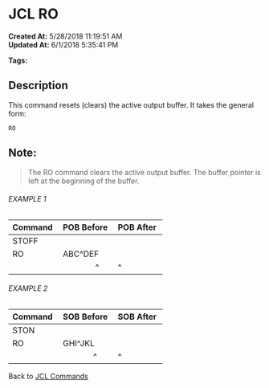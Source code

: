 # JCL RO

**Created At:** 5/28/2018 11:19:51 AM  
**Updated At:** 6/1/2018 5:35:41 PM  

**Tags:**
<badge text='secondary' vertical='middle' />
<badge text='buffer' vertical='middle' />
<badge text='primary' vertical='middle' />
<badge text='jcl' vertical='middle' />

## Description 

This command resets (clears) the active output buffer. It takes the general form:

```
RO
```



## Note: 


> The RO command clears the active output buffer. The buffer pointer is left at the beginning of the buffer.




###### EXAMPLE 1


| Command  | POB Before  | POB After  |
| --- | --- | --- |
| STOFF<br> | <br> | <br> |
| RO<br> | ABC^DEF<br> | <br> |
| <br> |                ^ | ^<br> |




###### EXAMPLE 2


| Command  | SOB Before  | SOB After  |
| --- | --- | --- |
| STON<br> | <br> | <br> |
| RO<br> | GHI^JKL<br> | <br> |
| <br> |               ^  | ^<br> |




Back to [JCL Commands](jcl-commands)


